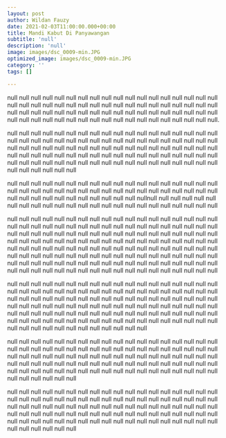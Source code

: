 ```yaml
---
layout: post
author: Wildan Fauzy
date: 2021-02-03T11:00:00.000+00:00
title: Mandi Kabut Di Panyawangan
subtitle: 'null'
description: 'null'
image: images/dsc_0009-min.JPG
optimized_image: images/dsc_0009-min.JPG
category: ''
tags: []

---
```

null null null null null null null null null null null null null null null null null null null null null null null null null null null null null null null null null null null null null null null null null null null null null null null null null null null null null null null null null null null null null null null null null null null null null null null null.

null null null null null null null null null null null null null null null null null null null null null null null null null null null null null null null null null null null null null null null null null null null null null null null null null null null null null null null null null null null null null null null null null null null null null null null null null null null null null null null null null null null null null null null null null null null null null null null null

null null null null null null null null null null null null null null null null null null null null null null null null null null null null null null null null null null null null null null null null null null null null null null null nullnull null null null null null null null null null null null null null null null null null null null null null null null

null null null null null null null null null null null null null null null null null null null null null null null null null null null null null null null null null null null null null null null null null null null null null null null null null null null null null null null null null null null null null null null null null null null null null null null null null null null null null null null null null null null null null null null null null null null null null null null null null null null null null null null null null null null null null null null null null null null null null null null null null null null null null null null null null null null null null null null null null null null null null null null null

null null null null null null null null null null null null null null null null null null null null null null null null null null null null null null null null null null null null null null null null null null null null null null null null null null null null null null null null null null null null null null null null null null null null null null null null null null null null null null null null null null null null null null null null null null null null null null null null null null null null null null null null null null null null null null null null null null null null null null null null

null null null null null null null null null null null null null null null null null null null null null null null null null null null null null null null null null null null null null null null null null null null null null null null null null null null null null null null null null null null null null null null null null null null null null null null null null null null null null null null null null null null null null null null null null null null null null null null null 

null null null null null null null null null null null null null null null null null null null null null null null null null null null null null null null null null null null null null null null null null null null null null null null null null null null null null null null null null null null null null null null null null null null null null null null null null null null null null null null null null null null null null null null null null null null null null null null null